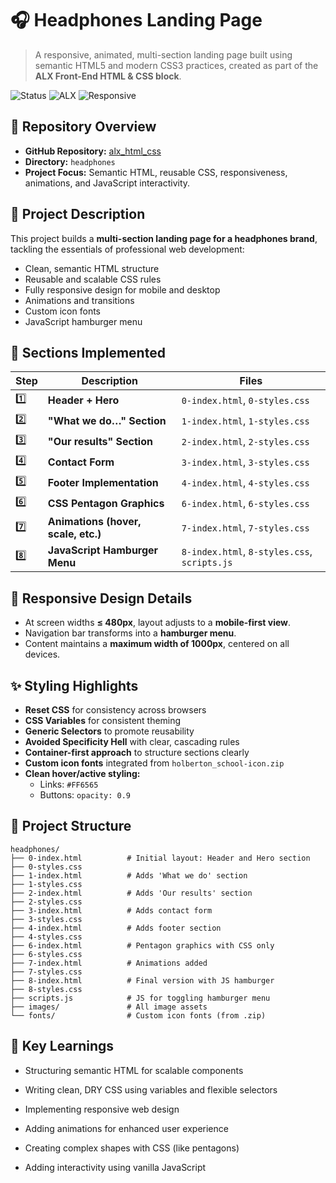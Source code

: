 # 🎧 Headphones Landing Page

> A responsive, animated, multi-section landing page built using semantic HTML5 and modern CSS3 practices, created as part of the **ALX Front-End HTML & CSS block**.

![Status](https://img.shields.io/badge/Project%20Stage-Completed-success)
![ALX](https://img.shields.io/badge/ALX%20Curriculum-HTML%20%26%20CSS-blue)
![Responsive](https://img.shields.io/badge/Responsive-Yes-29a745)


## 📁 Repository Overview

- **GitHub Repository:** [alx_html_css](https://github.com/Yuchels/alx_html_css)
- **Directory:** `headphones`
- **Project Focus:** Semantic HTML, reusable CSS, responsiveness, animations, and JavaScript interactivity.


## 🚀 Project Description

This project builds a **multi-section landing page for a headphones brand**, tackling the essentials of professional web development:

- Clean, semantic HTML structure
- Reusable and scalable CSS rules
- Fully responsive design for mobile and desktop
- Animations and transitions
- Custom icon fonts
- JavaScript hamburger menu


## 🧱 Sections Implemented

| Step | Description                         | Files                              |
|------|-------------------------------------|------------------------------------|
| 1️⃣  | **Header + Hero**                   | `0-index.html`, `0-styles.css`     |
| 2️⃣  | **"What we do…" Section**           | `1-index.html`, `1-styles.css`     |
| 3️⃣  | **"Our results" Section**           | `2-index.html`, `2-styles.css`     |
| 4️⃣  | **Contact Form**                    | `3-index.html`, `3-styles.css`     |
| 5️⃣  | **Footer Implementation**           | `4-index.html`, `4-styles.css`     |
| 6️⃣  | **CSS Pentagon Graphics**           | `6-index.html`, `6-styles.css`     |
| 7️⃣  | **Animations (hover, scale, etc.)** | `7-index.html`, `7-styles.css`     |
| 8️⃣  | **JavaScript Hamburger Menu**       | `8-index.html`, `8-styles.css`, `scripts.js` |


## 📱 Responsive Design Details

- At screen widths **≤ 480px**, layout adjusts to a **mobile-first view**.
- Navigation bar transforms into a **hamburger menu**.
- Content maintains a **maximum width of 1000px**, centered on all devices.


## ✨ Styling Highlights

- **Reset CSS** for consistency across browsers
- **CSS Variables** for consistent theming
- **Generic Selectors** to promote reusability
- **Avoided Specificity Hell** with clear, cascading rules
- **Container-first approach** to structure sections clearly
- **Custom icon fonts** integrated from `holberton_school-icon.zip`
- **Clean hover/active styling:**
  - Links: `#FF6565`
  - Buttons: `opacity: 0.9`


## 📂 Project Structure

```plaintext
headphones/
├── 0-index.html          # Initial layout: Header and Hero section
├── 0-styles.css
├── 1-index.html          # Adds 'What we do' section
├── 1-styles.css
├── 2-index.html          # Adds 'Our results' section
├── 2-styles.css
├── 3-index.html          # Adds contact form
├── 3-styles.css
├── 4-index.html          # Adds footer section
├── 4-styles.css
├── 6-index.html          # Pentagon graphics with CSS only
├── 6-styles.css
├── 7-index.html          # Animations added
├── 7-styles.css
├── 8-index.html          # Final version with JS hamburger
├── 8-styles.css
├── scripts.js            # JS for toggling hamburger menu
├── images/               # All image assets
└── fonts/                # Custom icon fonts (from .zip)

```


## 📌 Key Learnings

- Structuring semantic HTML for scalable components

- Writing clean, DRY CSS using variables and flexible selectors

- Implementing responsive web design

- Adding animations for enhanced user experience

- Creating complex shapes with CSS (like pentagons)

- Adding interactivity using vanilla JavaScript
